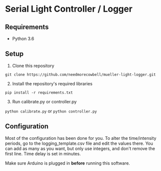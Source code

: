 # Serial Light Controller / Logger #

## Requirements ##
- Python 3.6

## Setup ##
1. Clone this repository

 `git clone https://github.com/needmorecowbell/mueller-light-logger.git`

2. Install the repository's required libraries

  `pip install -r requirements.txt`

3. Run calibrate.py or controller.py

  `python calibrate.py` or `python controller.py`

## Configuration ##

  Most of the configuration has been done for you. To alter the time/intensity periods,
  go to the logging_template.csv file and edit the values there. You can add as many as you
  want, but only use integers, and don't remove the first line. Time delay is set in minutes.

  Make sure Arduino is plugged in **before** running this software.
